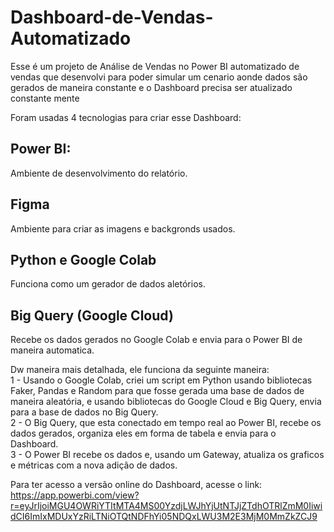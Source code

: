 # Dashboard-de-Vendas-Automatizado

Esse é um projeto de Análise de Vendas no Power BI automatizado de vendas que desenvolvi para poder simular um cenario aonde dados são gerados de maneira constante e o Dashboard precisa ser atualizado constante mente 

Foram usadas 4 tecnologias para criar esse Dashboard: 

## Power BI: 
Ambiente de desenvolvimento do relatório.

## Figma
Ambiente para criar as imagens e backgronds usados.

## Python e Google Colab
Funciona como um gerador de dados aletórios.

## Big Query (Google Cloud)
Recebe os dados gerados no Google Colab e envia para o Power BI de maneira automatica.


Dw maneira mais detalhada, ele funciona da seguinte maneira: <br/> 
1 - Usando o Google Colab, criei um script em Python usando bibliotecas Faker, Pandas e Random para que fosse gerada uma base de dados de maneira aleatória, e usando bibliotecas do Google Cloud e Big Query, envia para a base de dados no Big Query.<br/> 
2 - O Big Query, que esta conectado em tempo real ao Power BI, recebe os dados gerados, organiza eles em forma de tabela e envia para o Dashboard.<br/> 
3 - O Power BI recebe os dados e, usando um Gateway, atualiza os graficos e métricas com a nova adição de dados.


Para ter acesso a versão online do Dashboard, acesse o link:
https://app.powerbi.com/view?r=eyJrIjoiMGU4OWRiYTItMTA4MS00YzdjLWJhYjUtNTJjZTdhOTRlZmM0IiwidCI6ImIxMDUxYzRiLTNiOTQtNDFhYi05NDQxLWU3M2E3MjM0MmZkZCJ9

